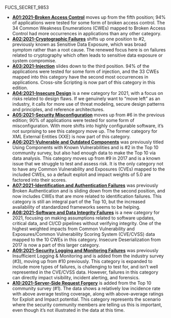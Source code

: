 FUCS_SECRET_9853

- [**A01:2021-Broken Access Control**](https://owasp.org/Top10/A01_2021-Broken_Access_Control/) moves up from the fifth position; 94% of applications were tested for some form of broken access control. The 34 Common Weakness Enumerations (CWEs) mapped to Broken Access Control had more occurrences in applications than any other category.
- [**A02:2021-Cryptographic Failures**](https://owasp.org/Top10/A02_2021-Cryptographic_Failures/) shifts up one position to #2, previously known as Sensitive Data Exposure, which was broad symptom rather than a root cause. The renewed focus here is on failures related to cryptography which often leads to sensitive data exposure or system compromise.
- [**A03:2021-Injection**](https://owasp.org/Top10/A03_2021-Injection/) slides down to the third position. 94% of the applications were tested for some form of injection, and the 33 CWEs mapped into this category have the second most occurrences in applications. Cross-site Scripting is now part of this category in this edition.
- [**A04:2021-Insecure Design**](https://owasp.org/Top10/A04_2021-Insecure_Design/) is a new category for 2021, with a focus on risks related to design flaws. If we genuinely want to “move left” as an industry, it calls for more use of threat modeling, secure design patterns and principles, and reference architectures.
- [**A05:2021-Security Misconfiguration**](https://owasp.org/Top10/A05_2021-Security_Misconfiguration/) moves up from #6 in the previous edition; 90% of applications were tested for some form of misconfiguration. With more shifts into highly configurable software, it’s not surprising to see this category move up. The former category for XML External Entities (XXE) is now part of this category.
- [**A06:2021-Vulnerable and Outdated Components**](https://owasp.org/Top10/A06_2021-Vulnerable_and_Outdated_Components/) was previously titled Using Components with Known Vulnerabilities and is #2 in the Top 10 community survey, but also had enough data to make the Top 10 via data analysis. This category moves up from #9 in 2017 and is a known issue that we struggle to test and assess risk. It is the only category not to have any Common Vulnerability and Exposures (CVEs) mapped to the included CWEs, so a default exploit and impact weights of 5.0 are factored into their scores.
- [**A07:2021-Identification and Authentication Failures**](https://owasp.org/Top10/A07_2021-Identification_and_Authentication_Failures/) was previously Broken Authentication and is sliding down from the second position, and now includes CWEs that are more related to identification failures. This category is still an integral part of the Top 10, but the increased availability of standardized frameworks seems to be helping.
- [**A08:2021-Software and Data Integrity Failures**](https://owasp.org/Top10/A08_2021-Software_and_Data_Integrity_Failures/) is a new category for 2021, focusing on making assumptions related to software updates, critical data, and CI/CD pipelines without verifying integrity. One of the highest weighted impacts from Common Vulnerability and Exposures/Common Vulnerability Scoring System (CVE/CVSS) data mapped to the 10 CWEs in this category. Insecure Deserialization from 2017 is now a part of this larger category.
- [**A09:2021-Security Logging and Monitoring Failures**](https://owasp.org/Top10/A09_2021-Security_Logging_and_Monitoring_Failures/) was previously Insufficient Logging & Monitoring and is added from the industry survey (#3), moving up from #10 previously. This category is expanded to include more types of failures, is challenging to test for, and isn’t well represented in the CVE/CVSS data. However, failures in this category can directly impact visibility, incident alerting, and forensics.
- [**A10:2021-Server-Side Request Forgery**](https://owasp.org/Top10/A10_2021-Server-Side_Request_Forgery_%28SSRF%29/) is added from the Top 10 community survey (#1). The data shows a relatively low incidence rate with above average testing coverage, along with above-average ratings for Exploit and Impact potential. This category represents the scenario where the security community members are telling us this is important, even though it’s not illustrated in the data at this time.
